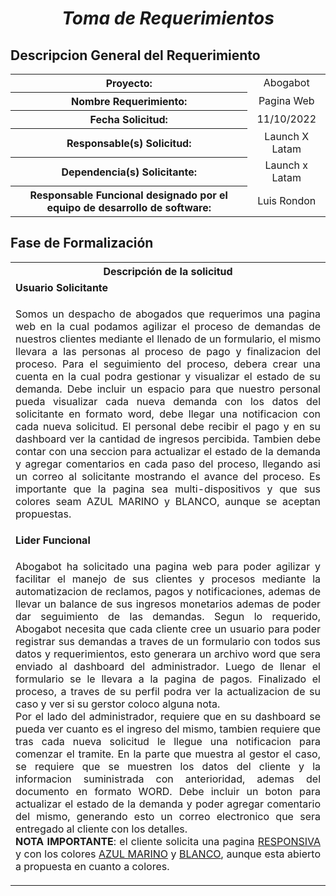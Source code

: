 # <h1 align="center">*_Toma de Requerimientos_*</h1>

## Descripcion General del Requerimiento

<table align="center">
    <tr>
        <th>Proyecto: </th>
        <td align="center">Abogabot</td>
    </tr>
    <tr>
        <th>Nombre Requerimiento: </th>
        <td align="center"> Pagina Web</td>
    </tr>
    <tr>
        <th>Fecha Solicitud: </th>
        <td align="center">11/10/2022</td>
    </tr>
    <tr>
        <th>Responsable(s) Solicitud: </th>
        <td align="center">Launch X Latam</td>
    </tr>
    <tr>
        <th>Dependencia(s) Solicitante: </th>
        <td align="center">Launch x Latam</td>
    </tr>
    <tr>
        <th>Responsable Funcional designado por el equipo de desarrollo de software: </th>
        <td align="center">Luis Rondon</td>
    </tr>
</table>

## Fase de Formalización

<table>
    <tr>
        <th>Descripción de la solicitud</th>
    </tr>
    <tr>
        <td><b>Usuario Solicitante</b></td>
    </tr>
    <tr>
        <td>
            <p align="justify">
              Somos un despacho de abogados que requerimos una pagina web en la cual podamos agilizar el proceso de demandas de nuestros clientes mediante el llenado de un formulario, el mismo llevara a las personas al proceso de pago y finalizacion del proceso.
              Para el seguimiento del proceso, debera crear una cuenta en la cual podra gestionar y visualizar el estado de su demanda.
              Debe incluir un espacio para que nuestro personal pueda visualizar cada nueva demanda con los datos del solicitante en formato word, debe llegar una notificacion con cada nueva solicitud.
              El personal debe recibir el pago y en su dashboard ver la cantidad de ingresos percibida. Tambien debe contar con una seccion para actualizar el estado de la demanda y agregar comentarios en cada paso del proceso, llegando asi un correo al solicitante mostrando el avance del proceso.
              Es importante que la pagina sea multi-dispositivos y que sus colores seam AZUL MARINO y BLANCO, aunque se aceptan propuestas.<p>
        </td>
    </tr>
    <tr>
        <td><b>Lider Funcional</b></td>
    </tr>
    <tr>
        <td>
          <p align="justify">Abogabot ha solicitado una pagina web para poder agilizar y facilitar el manejo de sus clientes y procesos mediante la automatizacion de reclamos, pagos y notificaciones, ademas de llevar un balance de sus ingresos monetarios ademas de poder dar seguimiento de las demandas.
          Segun lo requerido, Abogabot necesita que cada cliente cree un usuario para poder registrar sus demandas a traves de un formulario con todos sus datos y requerimientos, esto generara un archivo word que sera enviado al dashboard del administrador. Luego de llenar el formulario se le llevara a la pagina de pagos. Finalizado el proceso, a traves de su perfil podra ver la actualizacion de su caso y ver si su gerstor coloco alguna nota.<br>
          Por el lado del administrador, requiere que en su dashboard se pueda ver cuanto es el ingreso del mismo, tambien requiere que tras cada nueva solicitud le llegue una notificacion para comenzar el tramite.
          En la parte que muestra al gestor el caso, se requiere que se muestren los datos del cliente y la informacion suministrada con anterioridad, ademas del documento en formato WORD. Debe incluir un boton para actualizar el estado de la demanda y poder agregar comentario del mismo, generando esto un correo electronico que sera entregado al cliente con los detalles.<br>
            <b>NOTA IMPORTANTE</b>: el cliente solicita una pagina <u>RESPONSIVA</u> y con los colores <u>AZUL MARINO</u> y <u>BLANCO</u>, aunque esta abierto a propuesta en cuanto a colores.</p>
        </td>
    </tr>
</table>
